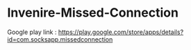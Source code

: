 # Invenire-Missed-Connection

Google play link : https://play.google.com/store/apps/details?id=com.socksapp.missedconnection
